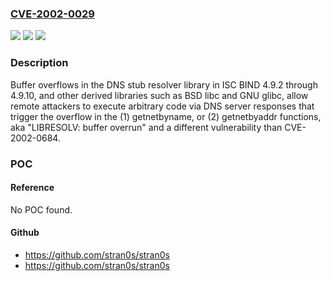 ### [CVE-2002-0029](https://cve.mitre.org/cgi-bin/cvename.cgi?name=CVE-2002-0029)
![](https://img.shields.io/static/v1?label=Product&message=n%2Fa&color=blue)
![](https://img.shields.io/static/v1?label=Version&message=n%2Fa&color=blue)
![](https://img.shields.io/static/v1?label=Vulnerability&message=n%2Fa&color=brighgreen)

### Description

Buffer overflows in the DNS stub resolver library in ISC BIND 4.9.2 through 4.9.10, and other derived libraries such as BSD libc and GNU glibc, allow remote attackers to execute arbitrary code via DNS server responses that trigger the overflow in the (1) getnetbyname, or (2) getnetbyaddr functions, aka "LIBRESOLV: buffer overrun" and a different vulnerability than CVE-2002-0684.

### POC

#### Reference
No POC found.

#### Github
- https://github.com/stran0s/stran0s
- https://github.com/stran0s/stran0s

